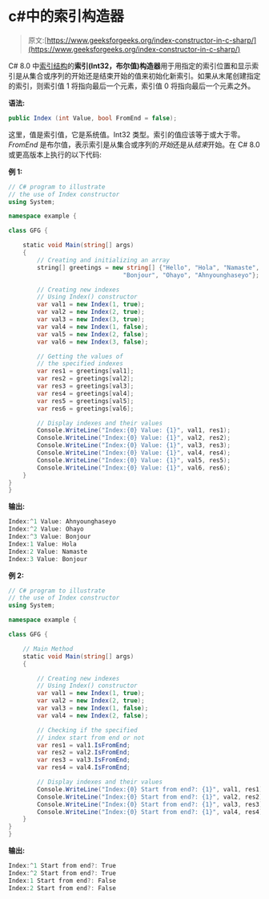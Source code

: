 # c#中的索引构造器

> 原文:[https://www.geeksforgeeks.org/index-constructor-in-c-sharp/](https://www.geeksforgeeks.org/index-constructor-in-c-sharp/)

C# 8.0 中[索引结构](https://www.geeksforgeeks.org/index-struct-in-c-sharp-8-0/)的**索引(Int32，布尔值)构造器**用于用指定的索引位置和显示索引是从集合或序列的开始还是结束开始的值来初始化新索引。如果从末尾创建指定的索引，则索引值 1 将指向最后一个元素，索引值 0 将指向最后一个元素之外。

**语法:**

```cs
public Index (int Value, bool FromEnd = false);
```

这里，值是索引值，它是系统值。Int32 类型。索引的值应该等于或大于零。 *FromEnd* 是布尔值，表示索引是从集合或序列的*开始*还是从*结束*开始。在 C# 8.0 或更高版本上执行的以下代码:

**例 1:**

```cs
// C# program to illustrate
// the use of Index constructor
using System;

namespace example {

class GFG {

    static void Main(string[] args)
    {
        // Creating and initializing an array
        string[] greetings = new string[] {"Hello", "Hola", "Namaste", 
                                "Bonjour", "Ohayo", "Ahnyounghaseyo"};

        // Creating new indexes
        // Using Index() constructor
        var val1 = new Index(1, true);
        var val2 = new Index(2, true);
        var val3 = new Index(3, true);
        var val4 = new Index(1, false);
        var val5 = new Index(2, false);
        var val6 = new Index(3, false);

        // Getting the values of 
        // the specified indexes
        var res1 = greetings[val1];
        var res2 = greetings[val2];
        var res3 = greetings[val3];
        var res4 = greetings[val4];
        var res5 = greetings[val5];
        var res6 = greetings[val6];

        // Display indexes and their values
        Console.WriteLine("Index:{0} Value: {1}", val1, res1);
        Console.WriteLine("Index:{0} Value: {1}", val2, res2);
        Console.WriteLine("Index:{0} Value: {1}", val3, res3);
        Console.WriteLine("Index:{0} Value: {1}", val4, res4);
        Console.WriteLine("Index:{0} Value: {1}", val5, res5);
        Console.WriteLine("Index:{0} Value: {1}", val6, res6);
    }
}
}
```

**输出:**

```cs
Index:^1 Value: Ahnyounghaseyo
Index:^2 Value: Ohayo
Index:^3 Value: Bonjour
Index:1 Value: Hola
Index:2 Value: Namaste
Index:3 Value: Bonjour

```

**例 2:**

```cs
// C# program to illustrate 
// the use of Index constructor
using System;

namespace example {

class GFG {

    // Main Method
    static void Main(string[] args)
    {

        // Creating new indexes
        // Using Index() constructor
        var val1 = new Index(1, true);
        var val2 = new Index(2, true);
        var val3 = new Index(1, false);
        var val4 = new Index(2, false);

        // Checking if the specified 
        // index start from end or not
        var res1 = val1.IsFromEnd;
        var res2 = val2.IsFromEnd;
        var res3 = val3.IsFromEnd;
        var res4 = val4.IsFromEnd;

        // Display indexes and their values
        Console.WriteLine("Index:{0} Start from end?: {1}", val1, res1);
        Console.WriteLine("Index:{0} Start from end?: {1}", val2, res2);
        Console.WriteLine("Index:{0} Start from end?: {1}", val3, res3);
        Console.WriteLine("Index:{0} Start from end?: {1}", val4, res4);
    }
}
}
```

**输出:**

```cs
Index:^1 Start from end?: True
Index:^2 Start from end?: True
Index:1 Start from end?: False
Index:2 Start from end?: False

```